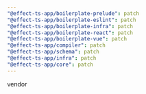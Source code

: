 ```yaml
---
"@effect-ts-app/boilerplate-prelude": patch
"@effect-ts-app/boilerplate-eslint": patch
"@effect-ts-app/boilerplate-infra": patch
"@effect-ts-app/boilerplate-react": patch
"@effect-ts-app/boilerplate-vue": patch
"@effect-ts-app/compiler": patch
"@effect-ts-app/schema": patch
"@effect-ts-app/infra": patch
"@effect-ts-app/core": patch
---
```


vendor
